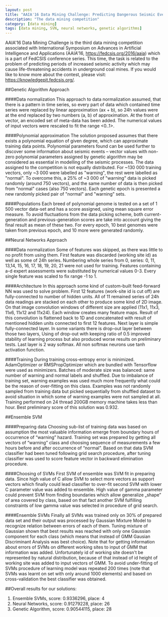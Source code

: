 ```yaml
---
layout: post
title: "AAIA'16 Data Mining Challenge: Predicting Dangerous Seismic Events in Active Coal Mines"
description: "The data mining competition"
category: [data mining]
tags: [data mining, SVN, neural networks, genetic algorithms]
---
```


AAIA'16 Data Mining Challenge is the third data mining competition associated with International Symposium on Advances in Artificial Intelligence and Applications (AAIA'16, https://fedcsis.org/2016/aaia) which is a part of FedCSIS conference series. This time, the task is related to the problem of predicting periods of increased seismic activity which may cause life-threatening accidents in underground coal mines. If you would like to know more about the contest, please visit: https://knowledgepit.fedcsis.org/.

<!--more-->

##Genetic Algorithm Approach

####Data normalization
This approach to data normalization assumed, that there is a pattern in time series, so every part of data which contained time series were replaced by linear approximation (ax + b), so 24h values were at the end replaced by two numbers (a, b) of approximation. At the front of vector, an encoded set of meta-data has been added. The numerical values of input vectors were rescaled to fit the range <0..1>.

####Polynomial approximation
The solution proposed assumes that there exists a polynomial equation of given degree, which can approximate training data points. Polynomial parameters found can be used further to discover some information about seismic events – vector values with non-zero polynomial parameters assigned by genetic algorithm may be considered as essential in modelling of the seismic processes.
The data assigned to the competition is not equally distributed. For ~130 000 training vectors, only ~3 000 were labelled as "warning", the rest were labelled as "normal". To overcome this, a 25% of ~3 000 of "warning" data is picked randomly (around 750 vectors), and the same number of data is then picked from "normal" cases (also 750 vectors). Each genetic epoch is presented a new randomly picked pair of "normal" and "warning" sets.  

####Populations
Each breed of polynomial genome is tested on a set of 1 500 vector data-set and has a score assigned, using mean square error measure. To avoid fluctuations from the data picking scheme, both current-generation and previous-generation scores are take into account giving the final result as mean of these two.  For every epoch, 10 best genomes were taken from previous epoch, and 10 more were generated randomly.

##Neural Networks Approach

####Data normalization
Some of features was skipped, as there was little to no profit from using them. First feature was
discarded (working site id) as well as some of 24h series. Numbering whole series from 0, series: 0, 11, 13,14, 15, 16, 17, 18, 19, 20, 21 were not used for training. Features containing a-d expert assessments were substituted by numerical values 0-3. Every single feature was scaled to fix range -1 to 1.

####Architecture
In this approach some kind of custom-built feed-forward NN was used to solve problem. First 12 features (work-site id is cut off) are fully-connected to number of hidden units. All of 11 remained series of 24h data readings are stacked on each other to produce some kind of 2D image. On that image convolution windows of different size are applied (11x1, 11x3, 11x6, 11x12 and 11x24). Each window creates many feature maps. Result of this convolution is flattened back to 1D and concatenated with result of mentioned hidden units connected to first 12 features. Next layer is simple fully-connected layer. In some variants there is drop-out layer between those two layers, Using of drop-out with keeping ratio of 0.5 improved stability of learning process but also produced worse results on preliminary tests. Last layer is 2 way softmax. All non softmax neurons use tanh activation function.

####Training
During training cross-entropy error is minimized. AdamOptimizer or RMSPropOptimizer which are bundled with Tensorflow were used as minimizers. Batches of moderate size was balanced: same number of warning and normal labels and shuffled. Due to imbalance of training set, warning examples was used much more frequently what could be the reason of over-fitting on this class. Examples was not randomly sampled from training data but picked sequentially from shuffled dataset to avoid situation in which some of warning examples were not sampled at all. Training performed on 24 thread 200GB memory machine takes less than hour. Best preliminary score of this solution was 0.932.

##Ensemble SVM

####Preparing data
Choosing sub-list of training data was based on assumption the most valuable information emerge from boundary hours of occurrence of “warning” hazard. Training set was prepared by getting all vectors of “warning” class and choosing sequence of measurements a few hours before and after occurrence of “normal”. Based on that data SVM classifier had been tuned following grid search procedure, after tuning classifier was used to score feature vector in backward elimination procedure.

####Choosing of SVMs
First SVM of ensemble was SVM fit in preparing data. Since high value of C allow SVM to select more vectors as support vectors which finally could lead classifier to over-fit second SVM with lower C parameter value was added to ensemble. High value of gamma parameter could prevent SVM from finding boundaries which allow generalize „shape” of area covered by class, based on that fact another SVM fulfilling constraints of low gamma value was selected in procedure of grid search.

####Ensemble SVMs
Finally all SVMs was trained only on 30% of prepared data set and their output was processed by Gaussian Mixture Model to recognize relation between errors of each of them. Tuning mixture of Gaussian shown that best results was reached with only one Gaussian component for each class (which means that instead of GMM Gausian Discriminant Analysis was best choice). Note that for getting information about errors of SVMs on different working sites to input of GMM that information was added. Unfortunately id of working site doesn't be represented by natural distribution, because of that instead of id height of working site was added to input vectors of GMM.
To avoid under-fitting of SVMs procedure of learning model was repeated 200 times (note that SVMs was learnt on set with only around 1000 elements) and based on cross-validation the best classifier was obtained.

##Overall results for our solutions:

 1. Ensemble SVMs, score: 0.9336296, place: 4
 2. Neural Networks, score:	0.91279228, place: 26
 3. Genetic Algorithm, score: 0.90544115, place: 28
